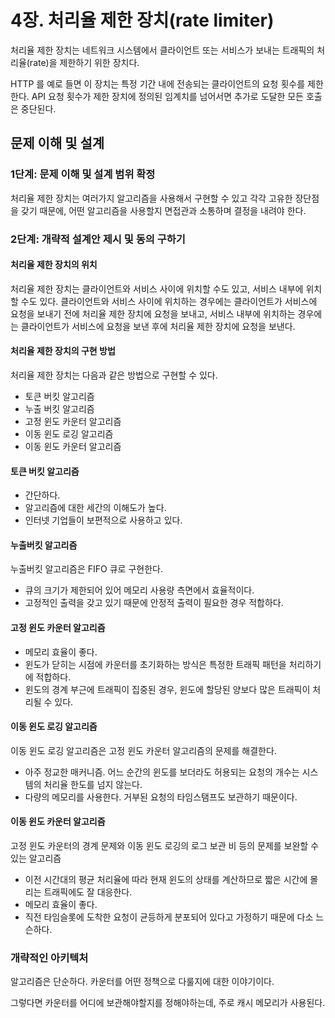 # 4장. 처리율 제한 장치(rate limiter)

처리율 제한 장치는 네트워크 시스템에서 클라이언트 또는 서비스가 보내는 트래픽의 처리율(rate)을 제한하기 위한 장치다.

HTTP 를 예로 들면 이 장치는 특정 기간 내에 전송되는 클라이언트의 요청 횟수를 제한한다. API 요청 횟수가 제한 장치에 정의된
임계치를 넘어서면 추가로 도달한 모든 호출은 중단된다.

## 문제 이해 및 설계

### 1단계: 문제 이해 및 설계 범위 확정

처리율 제한 장치는 여러가지 알고리즘을 사용해서 구현할 수 있고 각각 고유한 장단점을 갖기 때문에, 어떤 알고리즘을 사용할지
면접관과 소통하며 결정을 내려야 한다.

### 2단계: 개략적 설계안 제시 및 동의 구하기

#### 처리율 제한 장치의 위치

처리율 제한 장치는 클라이언트와 서비스 사이에 위치할 수도 있고, 서비스 내부에 위치할 수도 있다. 클라이언트와 서비스 사이에
위치하는 경우에는 클라이언트가 서비스에 요청을 보내기 전에 처리율 제한 장치에 요청을 보내고, 서비스 내부에 위치하는 경우에는
클라이언트가 서비스에 요청을 보낸 후에 처리율 제한 장치에 요청을 보낸다.

#### 처리율 제한 장치의 구현 방법

처리율 제한 장치는 다음과 같은 방법으로 구현할 수 있다.

- 토큰 버킷 알고리즘
- 누출 버킷 알고리즘
- 고정 윈도 카운터 알고리즘
- 이동 윈도 로깅 알고리즘
- 이동 윈도 카운터 알고리즘

#### 토큰 버킷 알고리즘

- 간단하다.
- 알고리즘에 대한 세간의 이해도가 높다.
- 인터넷 기업들이 보편적으로 사용하고 있다.

#### 누출버킷 알고리즘

누출버킷 알고리즘은 FIFO 큐로 구현한다.

- 큐의 크기가 제한되어 있어 메모리 사용량 측면에서 효율적이다.
- 고정적인 출력을 갖고 있기 때문에 안정적 출력이 필요한 경우 적합하다.

#### 고정 윈도 카운터 알고리즘

- 메모리 효율이 좋다.
- 윈도가 닫히는 시점에 카운터를 초기화하는 방식은 특정한 트래픽 패턴을 처리하기에 적합하다.
- 윈도의 경계 부근에 트래픽이 집중된 경우, 윈도에 할당된 양보다 많은 트래픽이 처리될 수 있다.

#### 이동 윈도 로깅 알고리즘

이동 윈도 로깅 알고리즘은 고정 윈도 카운터 알고리즘의 문제를 해결한다.

- 아주 정교한 매커니즘. 어느 순간의 윈도를 보더라도 허용되는 요청의 개수는 시스템의 처리율 한도를 넘지 않는다.
- 다량의 메모리를 사용한다. 거부된 요청의 타임스탬프도 보관하기 때문이다.

#### 이동 윈도 카운터 알고리즘

고정 윈도 카운터의 경계 문제와 이동 윈도 로깅의 로그 보관 비 등의 문제를 보완할 수 있는 알고리즘

- 이전 시간대의 평균 처리율에 따라 현재 윈도의 상태를 계산하므로 짧은 시간에 몰리는 트래픽에도 잘 대응한다.
- 메모리 효율이 좋다.
- 직전 타임슬롯에 도착한 요청이 균등하게 분포되어 있다고 가정하기 때문에 다소 느슨하다.

### 개략적인 아키텍처

알고리즘은 단순하다. 카운터를 어떤 정책으로 다룰지에 대한 이야기이다.

그렇다면 카운터를 어디에 보관해야할지를 정해야하는데, 주로 캐시 메모리가 사용된다.
